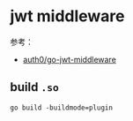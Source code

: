 # jwt middleware

参考：

- [auth0/go-jwt-middleware](https://github.com/auth0/go-jwt-middleware)


## build `.so`

```
go build -buildmode=plugin
```

